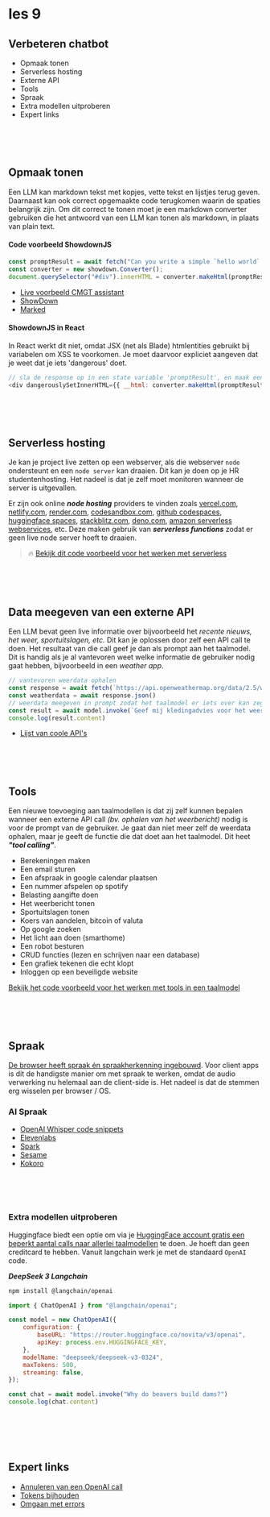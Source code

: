 # les 9

## Verbeteren chatbot

- Opmaak tonen
- Serverless hosting
- Externe API
- Tools
- Spraak 
- Extra modellen uitproberen
- Expert links

<br><br><br>

## Opmaak tonen

Een LLM kan markdown tekst met kopjes, vette tekst en lijstjes terug geven. Daarnaast kan ook correct opgemaakte code terugkomen waarin de spaties belangrijk zijn. Om dit correct te tonen moet je een markdown converter gebruiken die het antwoord van een LLM kan tonen als markdown, in plaats van plain text.

#### Code voorbeeld ShowdownJS

```js
const promptResult = await fetch("Can you write a simple `hello world` react component?");
const converter = new showdown.Converter();
document.querySelector("#div").innerHTML = converter.makeHtml(promptResult);
```

- [Live voorbeeld CMGT assistant](https://ai-assistent-mu.vercel.app)
- [ShowDown](https://showdownjs.com)
- [Marked](https://marked.js.org)


#### ShowdownJS in React

In React werkt dit niet, omdat JSX (net als Blade) htmlentities gebruikt bij variabelen om XSS te voorkomen. Je moet daarvoor expliciet aangeven dat je weet dat je iets 'dangerous' doet.

```js
// sla de response op in een state variable 'promptResult', en maak een converter aan (zie voorbeeld hierboven)
<div dangerouslySetInnerHTML={{ __html: converter.makeHtml(promptResult) }}></div>
```

<br><Br><br>


## Serverless hosting

Je kan je project live zetten op een webserver, als die webserver `node` ondersteunt en een `node server` kan draaien. Dit kan je doen op je HR studentenhosting. Het nadeel is dat je zelf moet monitoren wanneer de server is uitgevallen.

Er zijn ook online ***node hosting*** providers te vinden zoals [vercel.com](https://vercel.com), [netlify.com](https://netlify.com), [render.com](https://render.com), [codesandbox.com](https://codesandbox.com), [github codespaces](https://github.com/features/codespaces), [huggingface spaces](https://huggingface.co/spaces), [stackblitz.com](https://stackblitz.com), [deno.com](https://deno.com), [amazon serverless webservices](https://aws.amazon.com/serverless/), etc. Deze maken gebruik van ***serverless functions*** zodat er geen live node server hoeft te draaien.

> 🔥 [Bekijk dit code voorbeeld voor het werken met serverless](../snippets/serverless.md)

<br><br><br>

## Data meegeven van een externe API

Een LLM bevat geen live informatie over bijvoorbeeld het *recente nieuws, het weer, sportuitslagen, etc.* Dit kan je oplossen door zelf een API call te doen. Het resultaat van die call geef je dan als prompt aan het taalmodel. Dit is handig als je al vantevoren weet welke informatie de gebruiker nodig gaat hebben, bijvoorbeeld in een *weather app*.

```js
// vantevoren weerdata ophalen
const response = await fetch(`https://api.openweathermap.org/data/2.5/weather?q=rotterdam&appid=${YOUR_WEATHER_API_KEY}&units=metric`)
const weatherdata = await response.json()
// weerdata meegeven in prompt zodat het taalmodel er iets over kan zeggen
const result = await model.invoke(`Geef mij kledingadvies voor het weer ${weatherdata.weather[0].description} met een temperatuur van ${weatherdata.weather[0].temp}`)
console.log(result.content)
```

- [Lijst van coole API's](https://apilist.fun)

<br><br><br>

## Tools

Een nieuwe toevoeging aan taalmodellen is dat zij zelf kunnen bepalen wanneer een externe API call *(bv. ophalen van het weerbericht)* nodig is voor de prompt van de gebruiker. Je gaat dan niet meer zelf de weerdata ophalen, maar je geeft de functie die dat doet aan het taalmodel. Dit heet ***"tool calling"***. 

-	Berekeningen maken
-	Een email sturen
- Een afspraak in google calendar plaatsen
- Een nummer afspelen op spotify
-	Belasting aangifte doen
-	Het weerbericht tonen
-	Sportuitslagen tonen
- Koers van aandelen, bitcoin of valuta 
-	Op google zoeken
-	Het licht aan doen (smarthome)
-	Een robot besturen
-	CRUD functies (lezen en schrijven naar een database)
-	Een grafiek tekenen die echt klopt
-	Inloggen op een beveiligde website

[Bekijk het code voorbeeld voor het werken met tools in een taalmodel](../snippets/functions.md)

<br><br><br>

## Spraak

[De browser heeft spraak én spraakherkenning ingebouwd](https://github.com/HR-CMGT/PRG08-2024-2025/blob/main/snippets/speech.md). Voor client apps is dit de handigste manier om met spraak te werken, omdat de audio verwerking nu helemaal aan de client-side is. Het nadeel is dat de stemmen erg wisselen per browser / OS.

### AI Spraak

- [OpenAI Whisper code snippets](https://github.com/HR-CMGT/PRG08-2024-2025/blob/main/snippets/aispeech.md)
- [Elevenlabs](https://elevenlabs.io/docs/api-reference/text-to-speech/convert)
- [Spark](https://sparkaudio.github.io/spark-tts)
- [Sesame](https://huggingface.co/sesame/csm-1b)
- [Kokoro](https://kokorottsai.com)

<br><br><br>

### Extra modellen uitproberen

Huggingface biedt een optie om via je [HuggingFace account gratis een beperkt aantal calls naar allerlei taalmodellen](https://huggingface.co/docs/inference-providers/en/index) te doen. Je hoeft dan geen creditcard te hebben. Vanuit langchain werk je met de standaard `OpenAI` code.

***DeepSeek 3 Langchain***

```sh
npm install @langchain/openai 
```

```js
import { ChatOpenAI } from "@langchain/openai";

const model = new ChatOpenAI({
    configuration: {
        baseURL: "https://router.huggingface.co/novita/v3/openai",
        apiKey: process.env.HUGGINGFACE_KEY,
    },
    modelName: "deepseek/deepseek-v3-0324",
    maxTokens: 500,
    streaming: false,
});

const chat = await model.invoke("Why do beavers build dams?")
console.log(chat.content)
 
```




<br><bR><bR>


## Expert links

- [Annuleren van een OpenAI call](https://js.langchain.com/docs/modules/model_io/llms/cancelling_requests)
- [Tokens bijhouden](https://js.langchain.com/docs/modules/model_io/llms/token_usage_tracking)
- [Omgaan met errors](https://js.langchain.com/docs/modules/model_io/llms/dealing_with_api_errors)

